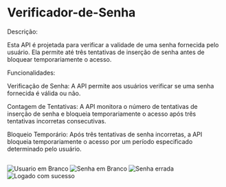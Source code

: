 # Verificador-de-Senha
Descrição:

Esta API é projetada para verificar a validade de uma senha fornecida pelo usuário. Ela permite até três tentativas de inserção de senha antes de bloquear temporariamente o acesso.

Funcionalidades:

Verificação de Senha: A API permite aos usuários verificar se uma senha fornecida é válida ou não.

Contagem de Tentativas: A API monitora o número de tentativas de inserção de senha e bloqueia temporariamente o acesso após três tentativas incorretas consecutivas.

Bloqueio Temporário: Após três tentativas de senha incorretas, a API bloqueia temporariamente o acesso por um período especificado determinado pelo usuário.

##

![Usuario em Branco](https://github.com/DripeLima/Verificador-de-Senha/assets/150198735/b8ea2dee-19ee-4366-b619-5cef229fcd7f)
![Senha em Branco](https://github.com/DripeLima/Verificador-de-Senha/assets/150198735/49c70b3b-457a-4500-8ce3-40c21cfb7696)
![Senha errada](https://github.com/DripeLima/Verificador-de-Senha/assets/150198735/dacd67e4-85d0-463d-b60b-686919e078f2)
![Logado com sucesso](https://github.com/DripeLima/Verificador-de-Senha/assets/150198735/70d106fa-f36d-4a42-82c0-d07ff1ed9413)

